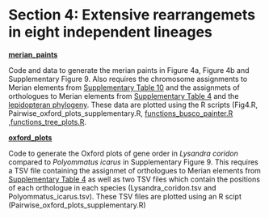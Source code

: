 # Section 4: Extensive rearrangemets in eight independent lineages

[**merian_paints**](<https://github.com/charlottewright/Chromosome_evolution_Lepidoptera_MS/tree/main/4_highly_rearranged_genomes/merian_paints>)

Code and data to generate the merian paints in Figure 4a, Figure 4b and Supplementary Figure 9.
Also requires the chromosome assignments to Merian elements from 
[Supplementary Table 10](<https://github.com/charlottewright/Chromosome_evolution_Lepidoptera_MS/blob/main/sup_tables/tableS10_chromosome_statistics.tsv>) and the assignmets of orthologues to Merian elements from [Supplementary Table 4](<https://github.com/charlottewright/Chromosome_evolution_Lepidoptera_MS/blob/main/sup_tables/TableS4_Merian_element_definitions.tsv>) and the 
[lepidopteran phylogeny](<https://github.com/charlottewright/Chromosome_evolution_Lepidoptera_MS/blob/main/1_genomes/phylogeny_210Leps_5Trichop.treefile>).
These data are plotted using the R scripts (Fig4.R, Pairwise_oxford_plots_supplementary.R, [functions_busco_painter.R](<https://github.com/charlottewright/Chromosome_evolution_Lepidoptera_MS/blob/main/2_merian_elements/functions_busco_painter.R>)
,[functions_tree_plots.R](<https://github.com/charlottewright/Chromosome_evolution_Lepidoptera_MS/blob/main/1_genomes/functions_tree_plots.R>). 

[**oxford_plots**](<https://github.com/charlottewright/Chromosome_evolution_Lepidoptera_MS/tree/main/4_highly_rearranged_genomes/oxford_plots>)

Code to generate the Oxford plots of gene order in *Lysandra coridon* compared to *Polyommatus icarus* in Supplementary Figure 9. This requires a TSV file containing the assignmet of orthologues to Merian elements from [Supplementary Table 4](<https://github.com/charlottewright/Chromosome_evolution_Lepidoptera_MS/blob/main/sup_tables/TableS4_Merian_element_definitions.tsv>) as well as two TSV files which contain the positions of each orthologue in each species (Lysandra_coridon.tsv and Polyommatus_icarus.tsv). These TSV files are plotted using an R scipt (Pairwise_oxford_plots_supplementary.R)

